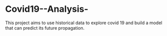 # Covid19--Analysis-
This project aims to use historical data to explore covid 19 and build a model that can predict its future propagation. 
